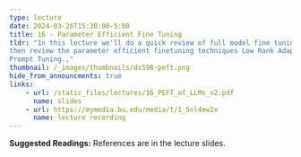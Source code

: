 ```yaml
---
type: lecture
date: 2024-03-26T15:30:00-5:00
title: 16 - Parameter Efficient Fine Tuning
tldr: "In this lecture we'll do a quick review of full model fine tuning
then review the parameter efficient finetuning techniques Low Rank Adaptation and
Prompt Tuning.,"
thumbnail: /_images/thumbnails/ds598-peft.png
hide_from_announcments: true
links: 
    - url: /static_files/lectures/16_PEFT_of_LLMs_v2.pdf
      name: slides
    - url: https://mymedia.bu.edu/media/t/1_5nl4ew2x
      name: lecture recording
---
```

**Suggested Readings:**
References are in the lecture slides.
